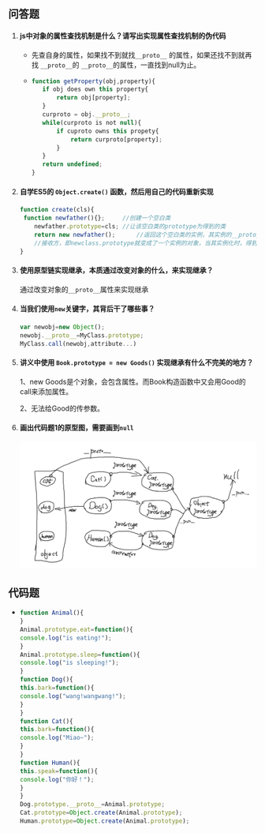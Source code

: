 ## 问答题

1. #### js中对象的属性查找机制是什么？请写出实现属性查找机制的伪代码

   - 先查自身的属性，如果找不到就找`__proto__` 的属性，如果还找不到就再找 `__proto__`的 `__proto__`的属性，一直找到null为止。

   - ```js
     function getProperty(obj,property){
     	if obj does own this property{
     		return obj[property];
     	}
     	curproto = obj.__proto__;
     	while(curproto is not null){
     		if cuproto owns this propety{
     			return curproto[property];
     		}
     	}
     	return undefined;
     }
     ```

2. #### 自学ES5的 `Object.create()` 函数，然后用自己的代码重新实现

   ```js
   function create(cls){
   	function newfather(){};		//创建一个空白类
       newfather.prototype=cls;	//让该空白类的prototype为得到的类
       return new newfather();		//返回这个空白类的实例，其实例的__proto__即为cls
       //接收方，即newclass.prototype就变成了一个实例的对象，当其实例化时，得到的对象的__proto__为该对象，即可使用该对象的__proto__中也就是cls包含的方法
   }
   ```

3. #### 使用原型链实现继承，本质通过改变对象的什么，来实现继承？

   通过改变对象的`__proto__`属性来实现继承

4. #### 当我们使用`new`关键字，其背后干了哪些事？

   ```js
   var newobj=new Object();
   newobj.__proto__=MyClass.prototype;
   MyClass.call(newobj,attribute...)
   ```

5. #### 讲义中使用 `Book.prototype = new Goods()` 实现继承有什么不完美的地方？

   1、new Goods是个对象，会包含属性。而Book构造函数中又会用Good的call来添加属性。

   2、无法给Good的传参数。

6. #### 画出代码题1的原型图，需要画到`null`

   ![1568272827279](44.原型链.assets/1568272827279.png)

## 代码题

- ```js
  function Animal(){
  }
  Animal.prototype.eat=function(){
  console.log("is eating!");
  }
  Animal.prototype.sleep=function(){
  console.log("is sleeping!");
  }
  function Dog(){
  this.bark=function(){
  console.log("wang!wangwang!");
  }
  }
  function Cat(){
  this.bark=function(){
  console.log("Miao~");
  }
  }
  function Human(){
  this.speak=function(){
  console.log("你好！");
  }
  }
  Dog.prototype.__proto__=Animal.prototype;
  Cat.prototype=Object.create(Animal.prototype);
  Human.prototype=Object.create(Animal.prototype);
  ```

  

